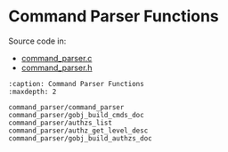 # Command Parser Functions

Source code in:

- [command_parser.c](https://github.com/artgins/yunetas/blob/main/kernel/c/gobj-c/src/command_parser.c)
- [command_parser.h](https://github.com/artgins/yunetas/blob/main/kernel/c/gobj-c/src/command_parser.h)

```{toctree}
:caption: Command Parser Functions
:maxdepth: 2

command_parser/command_parser
command_parser/gobj_build_cmds_doc
command_parser/authzs_list
command_parser/authz_get_level_desc
command_parser/gobj_build_authzs_doc


```
